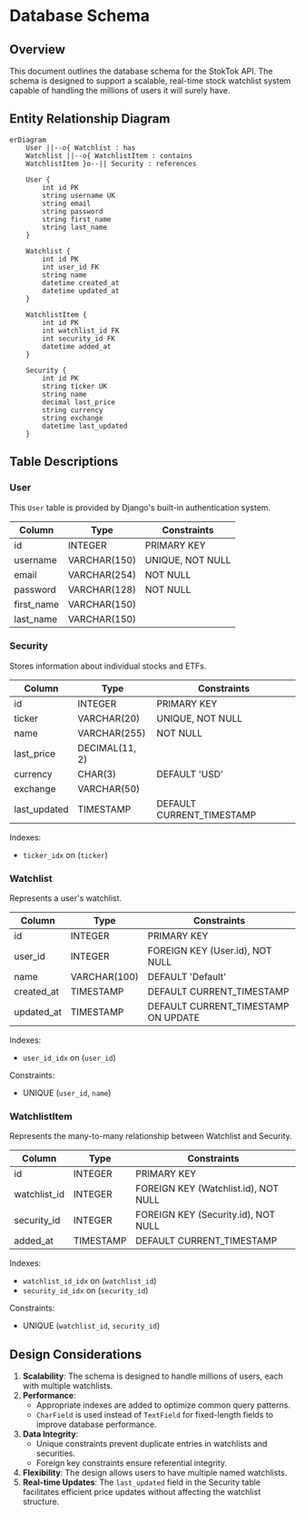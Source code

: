 # Database Schema

## Overview

This document outlines the database schema for the StokTok API. The schema is designed to support a scalable, real-time stock watchlist system capable of handling the millions of users it will surely have.

## Entity Relationship Diagram

```mermaid
erDiagram
    User ||--o{ Watchlist : has
    Watchlist ||--o{ WatchlistItem : contains
    WatchlistItem }o--|| Security : references
    
    User {
        int id PK
        string username UK
        string email
        string password
        string first_name
        string last_name
    }
    
    Watchlist {
        int id PK
        int user_id FK
        string name
        datetime created_at
        datetime updated_at
    }
    
    WatchlistItem {
        int id PK
        int watchlist_id FK
        int security_id FK
        datetime added_at
    }
    
    Security {
        int id PK
        string ticker UK
        string name
        decimal last_price
        string currency
        string exchange
        datetime last_updated
    }
```

## Table Descriptions

### User

This `User` table is provided by Django's built-in authentication system.

| Column     | Type         | Constraints           |
|------------|--------------|------------------------|
| id         | INTEGER      | PRIMARY KEY            |
| username   | VARCHAR(150) | UNIQUE, NOT NULL       |
| email      | VARCHAR(254) | NOT NULL               |
| password   | VARCHAR(128) | NOT NULL               |
| first_name | VARCHAR(150) |                        |
| last_name  | VARCHAR(150) |                        |

### Security

Stores information about individual stocks and ETFs.

| Column       | Type           | Constraints                |
|--------------|----------------|----------------------------|
| id           | INTEGER        | PRIMARY KEY                |
| ticker       | VARCHAR(20)    | UNIQUE, NOT NULL           |
| name         | VARCHAR(255)   | NOT NULL                   |
| last_price   | DECIMAL(11, 2) |                            |
| currency     | CHAR(3)        | DEFAULT 'USD'              |
| exchange     | VARCHAR(50)    |                            |
| last_updated | TIMESTAMP      | DEFAULT CURRENT_TIMESTAMP  |

Indexes:

- `ticker_idx` on (`ticker`)

### Watchlist

Represents a user's watchlist.

| Column     | Type         | Constraints                               |
|------------|--------------|-------------------------------------------|
| id         | INTEGER      | PRIMARY KEY                               |
| user_id    | INTEGER      | FOREIGN KEY (User.id), NOT NULL           |
| name       | VARCHAR(100) | DEFAULT 'Default'                         |
| created_at | TIMESTAMP    | DEFAULT CURRENT_TIMESTAMP                 |
| updated_at | TIMESTAMP    | DEFAULT CURRENT_TIMESTAMP ON UPDATE       |

Indexes:

- `user_id_idx` on (`user_id`)

Constraints:

- UNIQUE (`user_id`, `name`)

### WatchlistItem

Represents the many-to-many relationship between Watchlist and Security.

| Column       | Type      | Constraints                          |
|--------------|-----------|--------------------------------------|
| id           | INTEGER   | PRIMARY KEY                          |
| watchlist_id | INTEGER   | FOREIGN KEY (Watchlist.id), NOT NULL |
| security_id  | INTEGER   | FOREIGN KEY (Security.id), NOT NULL  |
| added_at     | TIMESTAMP | DEFAULT CURRENT_TIMESTAMP            |

Indexes:

- `watchlist_id_idx` on (`watchlist_id`)
- `security_id_idx` on (`security_id`)

Constraints:

- UNIQUE (`watchlist_id`, `security_id`)

## Design Considerations

1. **Scalability**: The schema is designed to handle millions of users, each with multiple watchlists.
2. **Performance**:
   - Appropriate indexes are added to optimize common query patterns.
   - `CharField` is used instead of `TextField` for fixed-length fields to improve database performance.
3. **Data Integrity**:
   - Unique constraints prevent duplicate entries in watchlists and securities.
   - Foreign key constraints ensure referential integrity.
4. **Flexibility**: The design allows users to have multiple named watchlists.
5. **Real-time Updates**: The `last_updated` field in the Security table facilitates efficient price updates without affecting the watchlist structure.
